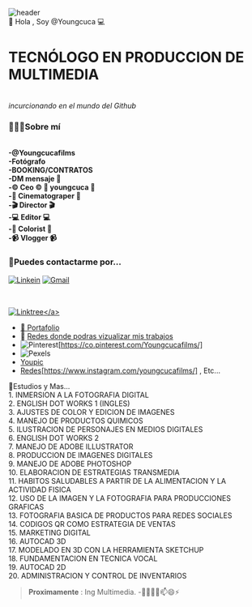 ![header](https://capsule-render.vercel.app/api?type=waving&color=FF3737&height=200&section=header&text=👾Hola%20Gente&fontAlignY=35&fontSize=70&animation=fadeIn&fontColor=FFFFFF&descAlignY=55)
<br>
👋 Hola , Soy @Youngcuca 💻
# **TECNÓLOGO EN PRODUCCION DE MULTIMEDIA**
<br>*incurcionando en el mundo del Github*
### 🙋🏻‍♂️Sobre mí
<br>**-@Youngcucafilms**
<br>**-Fotógrafo**
<br>**-BOOKING/CONTRATOS**
<br>**-DM mensaje 📩**
<br>**-©️ Ceo ©️ 📸 youngcuca 📸**
<br>**-🎥 Cinematograper 🎥**
<br>**-🎬 Director 🎬**
<br>**-💻 Editor 💻**
<br>**-🎨 Colorist 🎨**
<br>**-📹 Vlogger 📹**

### 💬Puedes contactarme por...
<a href="https://[www.linkedin.com/in//miguel-henao-57553a171/]/" rel="correo">![Linkein](https://img.shields.io/badge/linkedin-%230077B5.svg?style=for-the-badge&logo=linkedin&logoColor=white)</a>
<a href="mianhega99@gmail.com" rel="correo">![Gmail](https://img.shields.io/badge/Gmail-D14836?style=for-the-badge&logo=gmail&logoColor=white)</a>


## 


<br><a href="PAZXh0bgNhZW0CMTEAAaZGWnaMhI4fYjwG5ySS_3yZ78nl8mbjHgNZOUJ2qlNa21K_F_LuHBnKhi8_aem_EvCNC0sBHM8Re2TVIYspTg/" rel="correo">![Linktree]([https://img.shields.io/badge/linkedin-%230077B5.svg?style=for-the-badge&logo=linkedin&logoColor=white](https://img.shields.io/badge/linktree-43E55E?style=flat&logo=linktree&logoColor=white))</a>
- 👀 [Portafolio](https://drive.google.com/drive/folders/1GOocN0ug3b5xjQhjYifBr4Mbwg3fy6Th)
- 👀 [Redes donde podras vizualizar mis trabajos](https://linktr.ee/Youngcucafilms?fbclid=PAZXh0bgNhZW0CMTEAAaZKuPxjlvIGmzdr2LPWCCfHpYXK44bkYJVaaLayq6qNCap5kxC9RvEQRy0_aem_cyPFjrM0o1RwUgf7c9710g)
- ![Pinterest](https://img.shields.io/badge/Pinterest-BD081C?style=flat&logo=pinterest&logoColor=white)[https://co.pinterest.com/Youngcucafilms/]
- ![Pexels](https://www.pexels.com/es-es/@youngcucafilms-1091646142/)
- [Youpic](https://youpic.com/youngcucafilms)
- [Redes](Instagram)[https://www.instagram.com/youngcucafilms/] , Etc...




📖Estudios y Mas...
<br>1. INMERSION A LA FOTOGRAFIA DIGITAL
<br>2. ENGLISH DOT WORKS 1 (INGLES)
<br>3. AJUSTES DE COLOR Y EDICION DE IMAGENES
<br>4. MANEJO DE PRODUCTOS QUIMICOS
<br>5. ILUSTRACION DE PERSONAJES EN MEDIOS DIGITALES
<br>6. ENGLISH DOT WORKS 2
<br>7. MANEJO DE ADOBE ILLUSTRATOR
<br>8. PRODUCCION DE IMAGENES DIGITALES
<br>9. MANEJO DE ADOBE PHOTOSHOP
<br>10. ELABORACION DE ESTRATEGIAS TRANSMEDIA
<br>11. HABITOS SALUDABLES A PARTIR DE LA ALIMENTACION Y LA ACTIVIDAD FISICA
<br>12. USO DE LA IMAGEN Y LA FOTOGRAFIA PARA PRODUCCIONES GRAFICAS
<br>13. FOTOGRAFIA BASICA DE PRODUCTOS PARA REDES SOCIALES
<br>14. CODIGOS QR COMO ESTRATEGIA DE VENTAS
<br>15. MARKETING DIGITAL
<br>16. AUTOCAD 3D
<br>17. MODELADO EN 3D CON LA HERRAMIENTA SKETCHUP
<br>18. FUNDAMENTACION EN TECNICA VOCAL
<br>19. AUTOCAD 2D
<br>20. ADMINISTRACION Y CONTROL DE INVENTARIOS



>**Proximamente** : Ing Multimedia.
-👋👀🌱💞️📫😄⚡
<!---
Youngcuca/Youngcuca is a ✨ special ✨ repository because its `README.md` (this file) appears on your GitHub profile.
You can click the Preview link to take a look at your changes.
--->
